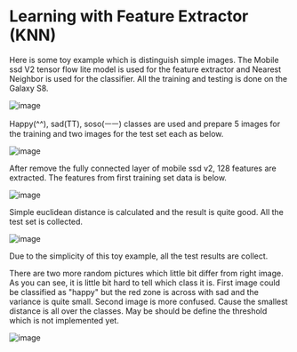 # Learning with Feature Extractor (KNN)

Here is some toy example which is distinguish simple images.
The Mobile ssd V2 tensor flow lite model is used for the feature extractor and Nearest Neighbor is used for the classifier. All the training and testing is done on the Galaxy S8.

![image](https://github.com/nnstreamer/nntrainer/doc/08b09a80-ef29-11e9-8303-475fd75f4b83.png)

Happy(^^), sad(TT), soso(ㅡㅡ) classes are used and prepare 5 images for the training and two images for the test set each as below.

![image](https://github.com/nnstreamer/nntrainer/doc/a73cfb80-ef29-11e9-9ae9-0d6531538eaf.png)

After remove the fully connected layer of mobile ssd v2, 128 features are extracted. The features from first training set data is below.

![image](https://github.com/nnstreamer/nntrainer/doc/0997fb00-ef2e-11e9-90a3-51c27bf4013f.png)


Simple euclidean distance is calculated and the result is quite good. All the test set is collected.

![image](https://github.com/nnstreamer/nntrainer/doc/87103b00-ef2f-11e9-9c1a-83da0faafb63.png)

Due to the simplicity of this toy example, all the test results are collect.

There are two more random pictures which little bit differ from right image. As you can see, it is little bit hard to tell which class it is. First image could be classified as "happy" but the red zone is across with sad and the variance is quite small. Second image is more confused. Cause the smallest distance is all over the classes.
May be should be define the threshold which is not implemented yet.

![image](https://github.com/nnstreamer/nntrainer/doc/33552000-ef36-11e9-88f6-ea6a35ccdf6b.png)
